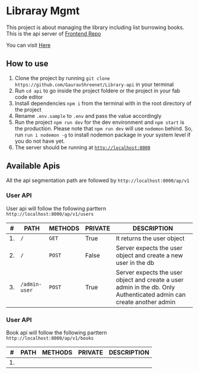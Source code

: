 # Libraray Mgmt
This project is about managing the library including list burrowing books. This is the api server of [Frontend Repo](https://github.com/GauravShreenet/Library-client)

You can visit [Here]()

## How to use
1. Clone the project by running `git clone https://github.com/GauravShreenet/Library-api` in your terminal
2. Run `cd api` to go inside the project foldere or the project in your fab code editor
3. Install dependencies `npm i` from the terminal with in the root directory of the project
4. Rename `.env.sample` to `.env` and pass the value accordingly
5. Run the project `npm run dev` for the dev environment and `npm start` is the production. Please note that `npm run dev` will use `nodemon` behind.
So, run `run i nodemon -g` to install nodemon package in your system level if you do not have yet.
6. The server should be running at [`http://localhost:8000`](http://localhost:8000)

## Available Apis
All the api segmentation path are followed by `http://localhost:8000/ap/v1`

### User API
User api will follow the following parttern `http://localhost:8000/ap/v1/users`

|#    | PATH | METHODS | PRIVATE | DESCRIPTION                                                                                                |
| --- | ---- | ------- | ------- | ----------- |
|1.   |  `/` |  `GET`  |   True   | It returns the user object                                                                                 |
|2.   |  `/` | `POST` | False  | Server expects the user object and create a new user in the db |
|3.   |  `/admin-user` | `POST` | True  | Server expects the user object and create a user admin in the db. Only Authenticated admin can create another admin |


 

### User API
Book api will follow the following parttern `http://localhost:8000/ap/v1/books`

|#    | PATH | METHODS | PRIVATE | DESCRIPTION |
| --- | ---- | ------- | ------- | ----------- |
|1.   |      |         |         |             |